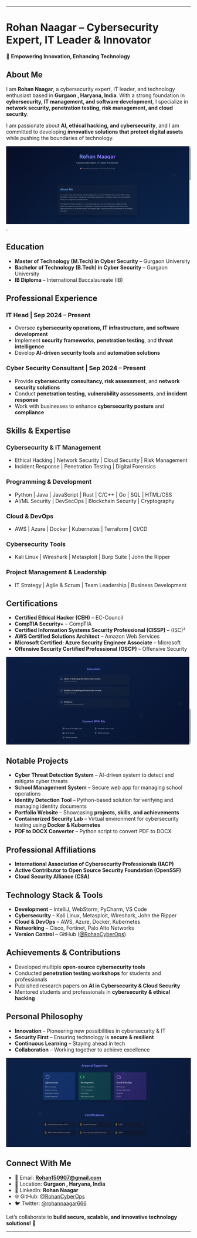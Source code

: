 
---

# Rohan Naagar – Cybersecurity Expert, IT Leader & Innovator

🚀 **Empowering Innovation, Enhancing Technology**

## About Me

I am **Rohan Naagar**, a cybersecurity expert, IT leader, and technology enthusiast based in **Gurgaon , Haryana, India**. With a strong foundation in **cybersecurity, IT management, and software development**, I specialize in **network security, penetration testing, risk management, and cloud security**.  

I am passionate about **AI, ethical hacking, and cybersecurity**, and I am committed to developing **innovative solutions that protect digital assets** while pushing the boundaries of technology.

![Intro Image](asset/into.png).

## Education

- **Master of Technology (M.Tech) in Cyber Security** – Gurgaon University
- **Bachelor of Technology (B.Tech) in Cyber Security** – Gurgaon University
- **IB Diploma** – International Baccalaureate (IB)

## Professional Experience

### IT Head | **Sep 2024 – Present**  
- Oversee **cybersecurity operations, IT infrastructure, and software development**  
- Implement **security frameworks**, **penetration testing**, and **threat intelligence**  
- Develop **AI-driven security tools** and **automation solutions**

### Cyber Security Consultant | **Sep 2024 – Present**  
- Provide **cybersecurity consultancy, risk assessment**, and **network security solutions**  
- Conduct **penetration testing**, **vulnerability assessments**, and **incident response**  
- Work with businesses to enhance **cybersecurity posture** and **compliance**
  
## Skills & Expertise

### Cybersecurity & IT Management
- Ethical Hacking | Network Security | Cloud Security | Risk Management
- Incident Response | Penetration Testing | Digital Forensics

### Programming & Development
- Python | Java | JavaScript | Rust | C/C++ | Go | SQL | HTML/CSS
- AI/ML Security | DevSecOps | Blockchain Security | Cryptography

### Cloud & DevOps
- AWS | Azure | Docker | Kubernetes | Terraform | CI/CD

### Cybersecurity Tools
- Kali Linux | Wireshark | Metasploit | Burp Suite | John the Ripper

### Project Management & Leadership
- IT Strategy | Agile & Scrum | Team Leadership | Business Development

## Certifications

- **Certified Ethical Hacker (CEH)** – EC-Council
- **CompTIA Security+** – CompTIA
- **Certified Information Systems Security Professional (CISSP)** – (ISC)²
- **AWS Certified Solutions Architect** – Amazon Web Services
- **Microsoft Certified: Azure Security Engineer Associate** – Microsoft
- **Offensive Security Certified Professional (OSCP)** – Offensive Security

![Qualifications ](asset/quali.png)

## Notable Projects

- **Cyber Threat Detection System** – AI-driven system to detect and mitigate cyber threats  
- **School Management System** – Secure web app for managing school operations  
- **Identity Detection Tool** – Python-based solution for verifying and managing identity documents  
- **Portfolio Website** – Showcasing **projects, skills, and achievements**  
- **Containerized Security Lab** – Virtual environment for cybersecurity testing using **Docker & Kubernetes**  
- **PDF to DOCX Converter** – Python script to convert PDF to DOCX  

## Professional Affiliations

- **International Association of Cybersecurity Professionals (IACP)**
- **Active Contributor to Open Source Security Foundation (OpenSSF)**
- **Cloud Security Alliance (CSA)**

## Technology Stack & Tools

- **Development** – IntelliJ, WebStorm, PyCharm, VS Code
- **Cybersecurity** – Kali Linux, Metasploit, Wireshark, John the Ripper
- **Cloud & DevOps** – AWS, Azure, Docker, Kubernetes
- **Networking** – Cisco, Fortinet, Palo Alto Networks
- **Version Control** – GitHub ([@RohanCyberOps](https://github.com/RohanCyberOps))

## Achievements & Contributions

- Developed multiple **open-source cybersecurity tools**
- Conducted **penetration testing workshops** for students and professionals
- Published research papers on **AI in Cybersecurity & Cloud Security**
- Mentored students and professionals in **cybersecurity & ethical hacking**

## Personal Philosophy

- **Innovation** – Pioneering new possibilities in cybersecurity & IT
- **Security First** – Ensuring technology is **secure & resilient**
- **Continuous Learning** – Staying ahead in tech
- **Collaboration** – Working together to achieve excellence

![Experience ](asset/area.png)

## Connect With Me

- 📩 Email: **Rohan150907@gmail.com**
- 📍 Location: **Gurgaon , Haryana, India**
- 💼 LinkedIn: **Rohan Naagar**
- 🌐 GitHub: [@RohanCyberOps](https://github.com/RohanCyberOps)
- 🐦 Twitter: [@rohannaagar666](https://twitter.com/rohannaagar666)

Let’s collaborate to **build secure, scalable, and innovative technology solutions!** 🚀

---
